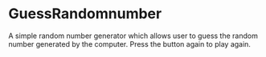 # GuessRandomnumber
A simple random number generator which allows user to guess the random number generated by the computer.
Press the button again to play again.
